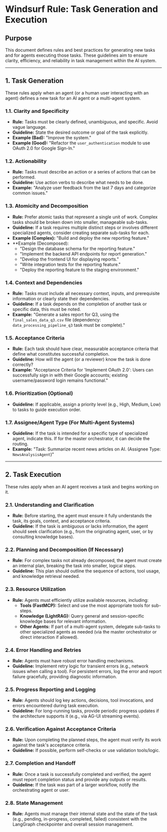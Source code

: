 # Windsurf Rule: Task Generation and Execution

## Purpose
This document defines rules and best practices for generating new tasks and for agents executing those tasks. These guidelines aim to ensure clarity, efficiency, and reliability in task management within the AI system.

---

## 1. Task Generation

These rules apply when an agent (or a human user interacting with an agent) defines a new task for an AI agent or a multi-agent system.

### 1.1. Clarity and Specificity
- **Rule:** Tasks must be clearly defined, unambiguous, and specific. Avoid vague language.
- **Guideline:** State the desired outcome or goal of the task explicitly.
- **Example (Bad):** "Improve the system."
- **Example (Good):** "Refactor the `user_authentication` module to use OAuth 2.0 for Google Sign-In."

### 1.2. Actionability
- **Rule:** Tasks must describe an action or a series of actions that can be performed.
- **Guideline:** Use action verbs to describe what needs to be done.
- **Example:** "Analyze user feedback from the last 7 days and categorize common issues."

### 1.3. Atomicity and Decomposition
- **Rule:** Prefer atomic tasks that represent a single unit of work. Complex tasks should be broken down into smaller, manageable sub-tasks.
- **Guideline:** If a task requires multiple distinct steps or involves different specialized agents, consider creating separate sub-tasks for each.
- **Example (Complex):** "Build and deploy the new reporting feature."
- **Example (Decomposed):
    - "Design the database schema for the reporting feature."
    - "Implement the backend API endpoints for report generation."
    - "Develop the frontend UI for displaying reports."
    - "Write integration tests for the reporting feature."
    - "Deploy the reporting feature to the staging environment."

### 1.4. Context and Dependencies
- **Rule:** Tasks must include all necessary context, inputs, and prerequisite information or clearly state their dependencies.
- **Guideline:** If a task depends on the completion of another task or specific data, this must be noted.
- **Example:** "Generate a sales report for Q3, using the `final_sales_data_q3.csv` file (dependency: `data_processing_pipeline_q3` task must be complete)."

### 1.5. Acceptance Criteria
- **Rule:** Each task should have clear, measurable acceptance criteria that define what constitutes successful completion.
- **Guideline:** How will the agent (or a reviewer) know the task is done correctly?
- **Example:** "Acceptance Criteria for 'Implement OAuth 2.0': Users can successfully sign in with their Google accounts; existing username/password login remains functional."

### 1.6. Prioritization (Optional)
- **Guideline:** If applicable, assign a priority level (e.g., High, Medium, Low) to tasks to guide execution order.

### 1.7. Assignee/Agent Type (For Multi-Agent Systems)
- **Guideline:** If the task is intended for a specific type of specialized agent, indicate this. If for the master orchestrator, it can decide the routing.
- **Example:** "Task: Summarize recent news articles on AI. (Assignee Type: `NewsAnalysisAgent`)"

---

## 2. Task Execution

These rules apply when an AI agent receives a task and begins working on it.

### 2.1. Understanding and Clarification
- **Rule:** Before starting, the agent must ensure it fully understands the task, its goals, context, and acceptance criteria.
- **Guideline:** If the task is ambiguous or lacks information, the agent should seek clarification (e.g., from the originating agent, user, or by consulting knowledge bases).

### 2.2. Planning and Decomposition (If Necessary)
- **Rule:** For complex tasks not already decomposed, the agent must create an internal plan, breaking the task into smaller, logical steps.
- **Guideline:** This plan should outline the sequence of actions, tool usage, and knowledge retrieval needed.

### 2.3. Resource Utilization
- **Rule:** Agents must efficiently utilize available resources, including:
    - **Tools (FastMCP):** Select and use the most appropriate tools for sub-steps.
    - **Knowledge (LightRAG):** Query general and session-specific knowledge bases for relevant information.
    - **Other Agents:** If part of a multi-agent system, delegate sub-tasks to other specialized agents as needed (via the master orchestrator or direct interaction if allowed).

### 2.4. Error Handling and Retries
- **Rule:** Agents must have robust error handling mechanisms.
- **Guideline:** Implement retry logic for transient errors (e.g., network issues when calling a tool). For persistent errors, log the error and report failure gracefully, providing diagnostic information.

### 2.5. Progress Reporting and Logging
- **Rule:** Agents should log key actions, decisions, tool invocations, and errors encountered during task execution.
- **Guideline:** For long-running tasks, provide periodic progress updates if the architecture supports it (e.g., via AG-UI streaming events).

### 2.6. Verification Against Acceptance Criteria
- **Rule:** Upon completing the planned steps, the agent must verify its work against the task's acceptance criteria.
- **Guideline:** If possible, perform self-checks or use validation tools/logic.

### 2.7. Completion and Handoff
- **Rule:** Once a task is successfully completed and verified, the agent must report completion status and provide any outputs or results.
- **Guideline:** If the task was part of a larger workflow, notify the orchestrating agent or user.

### 2.8. State Management
- **Rule:** Agents must manage their internal state and the state of the task (e.g., pending, in-progress, completed, failed) consistent with the LangGraph checkpointer and overall session management.

